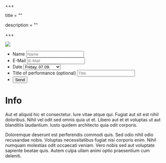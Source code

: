 +++

title = ""

description = ""

+++

<img src="LeonardoSlam_Web_.png">

<form action="https://formspree.io/faebser@gmail.com"
      method="POST">
      <ul>
          <li>
                <label for="name">Name</label>
                <input type="text" name="name" placeholder="Name" required>
          </li>
          <li>
                <label for="email">E-Mail</label>
                <input type="email" name="_replyto" placeholder="E-Mail" required>
          </li>
          <li>
               <label for="date">Date</label>
    <select name="date">
          <option selected>Friday, 07.09.</option>
          <option>Saturday, 08.09.</option>
          <option>Sunday, 09.09.</option>
        </select>
          </li>
          <li>
               <label class="optional" for="performance">Title of performance (optional)</label>
    <input type="text" name="performance" placeholder="Title">
          </li>
          <li class="last">
              <input type="submit" value="Send">
          </li>
      </ul> 
</form>

# Info

Aut et aliquid hic et consectetur. Iure vitae atque qui. Fugiat aut sit est nihil doloribus. Nihil vel odit sed omnis quia ut et. Libero aut et et voluptas ut aut blanditiis laudantium. Iusto quidem architecto quia odit corporis.

Doloremque deserunt est perferendis commodi quis. Sed odio nihil odio recusandae nobis. Voluptas necessitatibus fugiat nisi corporis enim. Nihil numquam molestias odit occaecati veniam. Vero nobis sed aut voluptate sapiente beatae quis. Autem culpa ullam animi optio praesentium cum deleniti.


